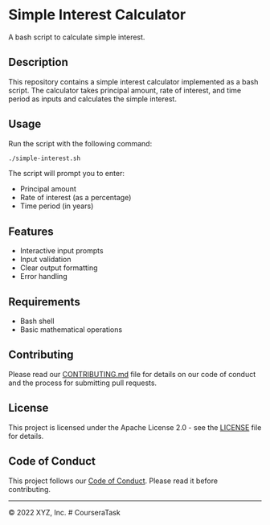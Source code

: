 # Simple Interest Calculator

A bash script to calculate simple interest.

## Description

This repository contains a simple interest calculator implemented as a bash script. The calculator takes principal amount, rate of interest, and time period as inputs and calculates the simple interest.

## Usage

Run the script with the following command:

```bash
./simple-interest.sh
```

The script will prompt you to enter:
- Principal amount
- Rate of interest (as a percentage)
- Time period (in years)

## Features

- Interactive input prompts
- Input validation
- Clear output formatting
- Error handling

## Requirements

- Bash shell
- Basic mathematical operations

## Contributing

Please read our [CONTRIBUTING.md](CONTRIBUTING.md) file for details on our code of conduct and the process for submitting pull requests.

## License

This project is licensed under the Apache License 2.0 - see the [LICENSE](LICENSE) file for details.

## Code of Conduct

This project follows our [Code of Conduct](CODE_OF_CONDUCT.md). Please read it before contributing.

---

© 2022 XYZ, Inc.
#   C o u r s e r a T a s k  
 